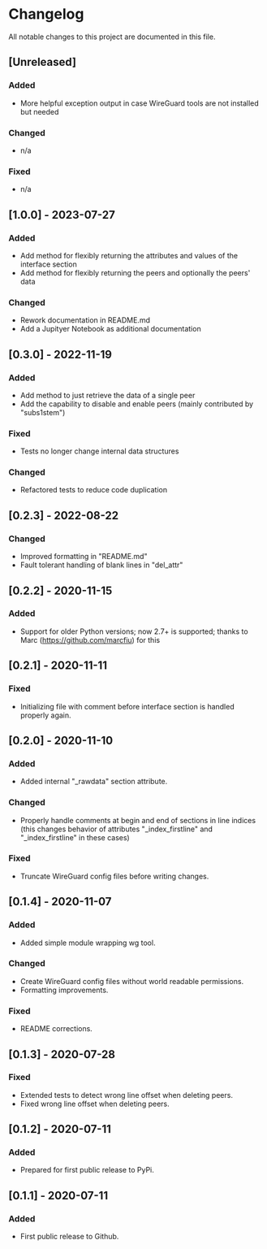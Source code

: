 # Changelog

All notable changes to this project are documented in this file.

## [Unreleased]

### Added

- More helpful exception output in case WireGuard tools are not installed but needed

### Changed

- n/a

### Fixed

- n/a

## [1.0.0] - 2023-07-27

### Added

- Add method for flexibly returning the attributes and values of the interface section
- Add method for flexibly returning the peers and optionally the peers' data

### Changed

- Rework documentation in README.md
- Add a Jupityer Notebook as additional documentation

## [0.3.0] - 2022-11-19

### Added

- Add method to just retrieve the data of a single peer
- Add the capability to disable and enable peers (mainly contributed by "subs1stem")

### Fixed

- Tests no longer change internal data structures

### Changed

- Refactored tests to reduce code duplication

## [0.2.3] - 2022-08-22

### Changed

- Improved formatting in "README.md"
- Fault tolerant handling of blank lines in "del_attr"

## [0.2.2] - 2020-11-15

### Added

- Support for older Python versions; now 2.7+ is supported; thanks to Marc (https://github.com/marcfiu) for this

## [0.2.1] - 2020-11-11

### Fixed

- Initializing file with comment before interface section is handled properly again.

## [0.2.0] - 2020-11-10

### Added

- Added internal "_rawdata" section attribute.

### Changed

- Properly handle comments at begin and end of sections in line indices (this changes behavior of attributes "_index_firstline" and "_index_firstline" in these cases)

### Fixed

- Truncate WireGuard config files before writing changes.

## [0.1.4] - 2020-11-07

### Added

- Added simple module wrapping wg tool.

### Changed

- Create WireGuard config files without world readable permissions.
- Formatting improvements.

### Fixed

- README corrections.

## [0.1.3] - 2020-07-28

### Fixed

- Extended tests to detect wrong line offset when deleting peers.
- Fixed wrong line offset when deleting peers.

## [0.1.2] - 2020-07-11

### Added

- Prepared for first public release to PyPi.

## [0.1.1] - 2020-07-11

### Added

- First public release to Github.

